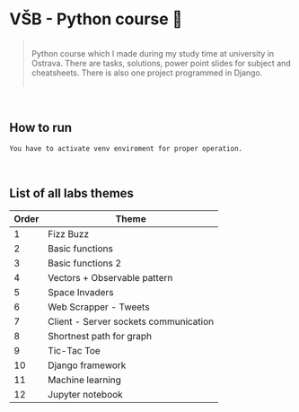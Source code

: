 # VŠB - Python course 🐍

> <br>
> Python course which I made during my study time at university in Ostrava. There are tasks, solutions, power point slides for subject and cheatsheets. There is also one project programmed in Django.
> <br> <br>

<br/>

## How to run
```
You have to activate venv enviroment for proper operation.
```

<br/>

## List of all labs themes
|Order|Theme|
|-----|-----| 
|1    |Fizz Buzz |
|2    |Basic functions |
|3    |Basic functions 2 |
|4    |Vectors + Observable pattern|
|5    |Space Invaders|
|6    |Web Scrapper - Tweets|
|7    |Client - Server sockets communication |
|8    |Shortnest path for graph|
|9    |Tic-Tac Toe|
|10    |Django framework|
|11    |Machine learning|
|12    |Jupyter notebook|
